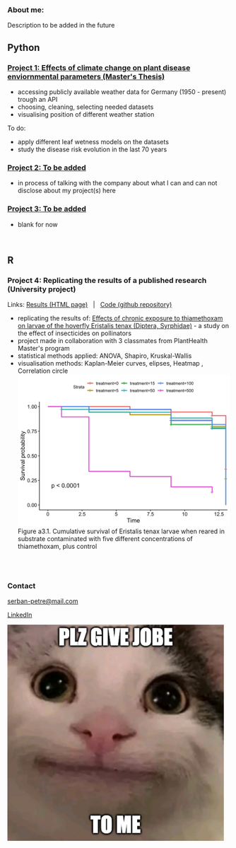 ### About me:
Description to be added in the future



## Python

### [Project 1: Effects of climate change on plant disease enviornmental parameters (Master's Thesis)](https://github.com/serbanradulescu/master_thesis/blob/main/project.ipynb)

* accessing publicly available weather data for Germany (1950 - present) trough an API
* choosing, cleaning, selecting needed datasets
* visualising position of different weather station

To do:
* apply different leaf wetness models on the datasets
* study the disease risk evolution in the last 70 years

### [Project 2: To be added](www.notyet.com)
* in process of talking with the company about what I can and can not disclose about my project(s) here

### [Project 3: To be added](www.notyet.com)
* blank for now

<br />

## R

### Project 4: Replicating the results of a published research (University project) 
Links: [Results (HTML page)](https://htmlpreview.github.io/?https://github.com/serbanradulescu/dataproject/blob/main/Final-results.html) &nbsp; | &nbsp;  [Code (github repository)](https://github.com/serbanradulescu/dataproject)

* replicating the results of: [Effects of chronic exposure to thiamethoxam on larvae of the hoverfly Eristalis tenax (Diptera, Syrphidae)](https://peerj.com/articles/4258/) - a study on the effect of insecticides on pollinators
* project made in collaboration with 3 classmates from PlantHealth Master's program
* statistical methods applied: ANOVA, Shapiro, Kruskal-Wallis
* visualisation methods: Kaplan-Meier curves, elipses, Heatmap , Correlation circle
![](images/Kaplan-Meier_curves.jpg)
Figure a3.1. Cumulative survival of Eristalis tenax larvae when reared in substrate contaminated with five different concentrations of thiamethoxam, plus control

<br />
<br />

### Contact

serban-petre@mail.com
 
[LinkedIn](https://www.linkedin.com/in/serban-petre-radulescu-6b50121a2/)

![](images/Screenshot%202022-05-27%20at%2014.09.58.png)
